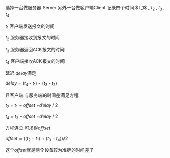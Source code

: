 
选择一台做服务器 Server 另外一台做客户端Client
记录四个时间 $ t_1$ , $t_2$ , $t_3$ , $t_4$

$t_1$ 客户端发送报文的时间

$t_2$ 服务器接收到报文的时间

$t_3$ 服务器返回ACK报文的时间

$t_4$ 客户端接收ACK报文的时间

延迟 $delay$满足 

$delay$ = ($t_4$ - ${t_1}$) - ($t_3$ - $t_2$) 

且客户端 与服务端的时间差满足方程: 

$t_2$ = ${t_1}$ + $offset$ +$delay$ / 2  

$t_4$ = ${t_3}$ - $offset$ +$delay$ / 2 

方程连立 可求得${offset}$

$offset = ((t_2 - t_1) + (t_3 - t_4) ) / 2$

这个$offset$就是两个设备较为准确的时间差了
